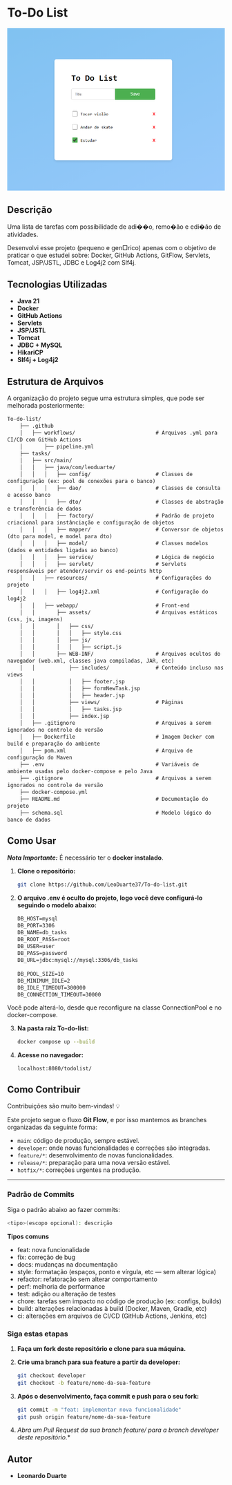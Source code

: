 # To-Do List

![Tela Principal](image.png)

## Descrição

Uma lista de tarefas com possibilidade de adi��o, remo�ão e edi�ão de atividades.

Desenvolvi esse projeto (pequeno e gen□rico) apenas com o objetivo de praticar
o que estudei sobre: Docker, GitHub Actions, GitFlow, Servlets, Tomcat, JSP/JSTL,
JDBC e Log4j2 com Slf4j.

## Tecnologias Utilizadas

- **Java 21**
- **Docker**
- **GitHub Actions**
- **Servlets**
- **JSP/JSTL**
- **Tomcat**
- **JDBC + MySQL**
- **HikariCP**
- **Slf4j + Log4j2**

## Estrutura de Arquivos

A organização do projeto segue uma estrutura simples, que pode ser melhorada posteriormente:

    To-do-list/
        ├── .github
        │   ├── workflows/                          # Arquivos .yml para CI/CD com GitHub Actions
        │       ├── pipeline.yml                  
        ├── tasks/
        │   ├── src/main/
        │   │   ├── java/com/leoduarte/
        │   │   │   ├── config/                     # Classes de configuração (ex: pool de conexões para o banco)
        │   │   │   ├── dao/                        # Classes de consulta e acesso banco
        │   │   │   ├── dto/                        # Classes de abstração e transferência de dados
        │   │   │   ├── factory/                    # Padrão de projeto criacional para instânciação e configuração de objetos
        │   │   │   ├── mapper/                     # Conversor de objetos (dto para model, e model para dto)
        │   │   │   ├── model/                      # Classes modelos (dados e entidades ligadas ao banco)
        │   │   │   ├── service/                    # Lógica de negócio
        │   │   │   ├── servlet/                    # Servlets responsáveis por atender/servir os end-points http
        │   │   ├── resources/                      # Configurações do projeto 
        │   │   │   ├── log4j2.xml                  # Configuração do log4j2 
        │   │   ├── webapp/                         # Front-end
        │   │       ├── assets/                     # Arquivos estáticos (css, js, imagens)
        │   │       │   ├── css/
        │   │       │   │   ├── style.css
        │   │       │   ├── js/   
        │   │       │   │   ├── script.js
        │   │       ├── WEB-INF/                    # Arquivos ocultos do navegador (web.xml, classes java compiladas, JAR, etc)
        │   │           ├── includes/               # Conteúdo incluso nas views
        │   │           │   ├── footer.jsp
        │   │           │   ├── formNewTask.jsp
        │   │           │   ├── header.jsp
        │   │           ├── views/                  # Páginas
        │   │           │   ├── tasks.jsp
        │   │           ├── index.jsp
        │   ├── .gitignore                          # Arquivos a serem ignorados no controle de versão
        │   ├── Dockerfile                          # Imagem Docker com build e preparação do ambiente
        │   ├── pom.xml                             # Arquivo de configuração do Maven
        ├── .env                                    # Variáveis de ambiente usadas pelo docker-compose e pelo Java
        ├── .gitignore                              # Arquivos a serem ignorados no controle de versão
        ├── docker-compose.yml                      
        ├── README.md                               # Documentação do projeto
        ├── schema.sql                              # Modelo lógico do banco de dados
    

## Como Usar

***Nota Importante:*** É necessário ter o **docker instalado**. 

1. **Clone o repositório:**
    ```bash
    git clone https://github.com/LeoDuarte37/To-do-list.git
    ```

2. **O arquivo .env é oculto do projeto, logo você deve configurá-lo seguindo o modelo abaixo:**
    ```
    DB_HOST=mysql                          
    DB_PORT=3306                           
    DB_NAME=db_tasks                       
    DB_ROOT_PASS=root                      
    DB_USER=user                            
    DB_PASS=password                           
    DB_URL=jdbc:mysql://mysql:3306/db_tasks
                                                                                    
    DB_POOL_SIZE=10                        
    DB_MINIMUM_IDLE=2                      
    DB_IDLE_TIMEOUT=300000                 
    DB_CONNECTION_TIMEOUT=30000
    ```

Você pode alterá-lo, desde que reconfigure na classe ConnectionPool e no docker-compose.

3. **Na pasta raiz To-do-list:**
    ```bash
    docker compose up --build
    ```

4. **Acesse no navegador:**
    ```
    localhost:8080/todolist/ 
    ```



## Como Contribuir

Contribuições são muito bem-vindas! 💡

Este projeto segue o fluxo **Git Flow**, e por isso mantemos as branches organizadas da seguinte forma:

- `main`: código de produção, sempre estável.
- `developer`: onde novas funcionalidades e correções são integradas.
- `feature/*`: desenvolvimento de novas funcionalidades.
- `release/*`: preparação para uma nova versão estável.
- `hotfix/*`: correções urgentes na produção.

---

### Padrão de Commits

Siga o padrão abaixo ao fazer commits:

```bash
<tipo>(escopo opcional): descrição
```

**Tipos comuns**
- feat: nova funcionalidade
- fix: correção de bug
- docs: mudanças na documentação
- style: formatação (espaços, ponto e vírgula, etc — sem alterar lógica)
- refactor: refatoração sem alterar comportamento
- perf: melhoria de performance
- test: adição ou alteração de testes
- chore: tarefas sem impacto no código de produção (ex: configs, builds)
- build: alterações relacionadas à build (Docker, Maven, Gradle, etc)
- ci: alterações em arquivos de CI/CD (GitHub Actions, Jenkins, etc)

### Siga estas etapas

1. **Faça um fork deste repositório e clone para sua máquina.**

2. **Crie uma branch para sua feature a partir da developer:**
    ```bash
    git checkout developer
    git checkout -b feature/nome-da-sua-feature
    ```

3. **Após o desenvolvimento, faça commit e push para o seu fork:**
    ```bash
    git commit -m "feat: implementar nova funcionalidade"
    git push origin feature/nome-da-sua-feature
    ```

4. **Abra um Pull Request da sua branch feature/* para a branch developer deste repositório.**

## Autor
- **Leonardo Duarte**


